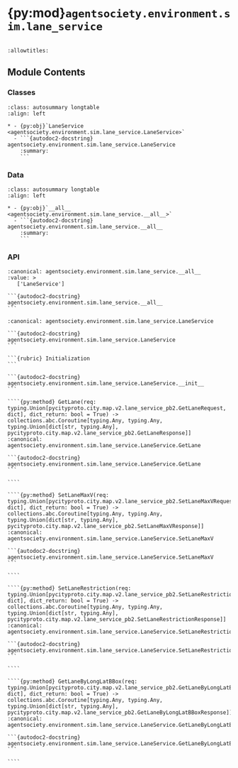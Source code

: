# {py:mod}`agentsociety.environment.sim.lane_service`

```{py:module} agentsociety.environment.sim.lane_service
```

```{autodoc2-docstring} agentsociety.environment.sim.lane_service
:allowtitles:
```

## Module Contents

### Classes

````{list-table}
:class: autosummary longtable
:align: left

* - {py:obj}`LaneService <agentsociety.environment.sim.lane_service.LaneService>`
  - ```{autodoc2-docstring} agentsociety.environment.sim.lane_service.LaneService
    :summary:
    ```
````

### Data

````{list-table}
:class: autosummary longtable
:align: left

* - {py:obj}`__all__ <agentsociety.environment.sim.lane_service.__all__>`
  - ```{autodoc2-docstring} agentsociety.environment.sim.lane_service.__all__
    :summary:
    ```
````

### API

````{py:data} __all__
:canonical: agentsociety.environment.sim.lane_service.__all__
:value: >
   ['LaneService']

```{autodoc2-docstring} agentsociety.environment.sim.lane_service.__all__
```

````

`````{py:class} LaneService(aio_channel: grpc.aio.Channel)
:canonical: agentsociety.environment.sim.lane_service.LaneService

```{autodoc2-docstring} agentsociety.environment.sim.lane_service.LaneService
```

```{rubric} Initialization
```

```{autodoc2-docstring} agentsociety.environment.sim.lane_service.LaneService.__init__
```

````{py:method} GetLane(req: typing.Union[pycityproto.city.map.v2.lane_service_pb2.GetLaneRequest, dict], dict_return: bool = True) -> collections.abc.Coroutine[typing.Any, typing.Any, typing.Union[dict[str, typing.Any], pycityproto.city.map.v2.lane_service_pb2.GetLaneResponse]]
:canonical: agentsociety.environment.sim.lane_service.LaneService.GetLane

```{autodoc2-docstring} agentsociety.environment.sim.lane_service.LaneService.GetLane
```

````

````{py:method} SetLaneMaxV(req: typing.Union[pycityproto.city.map.v2.lane_service_pb2.SetLaneMaxVRequest, dict], dict_return: bool = True) -> collections.abc.Coroutine[typing.Any, typing.Any, typing.Union[dict[str, typing.Any], pycityproto.city.map.v2.lane_service_pb2.SetLaneMaxVResponse]]
:canonical: agentsociety.environment.sim.lane_service.LaneService.SetLaneMaxV

```{autodoc2-docstring} agentsociety.environment.sim.lane_service.LaneService.SetLaneMaxV
```

````

````{py:method} SetLaneRestriction(req: typing.Union[pycityproto.city.map.v2.lane_service_pb2.SetLaneRestrictionRequest, dict], dict_return: bool = True) -> collections.abc.Coroutine[typing.Any, typing.Any, typing.Union[dict[str, typing.Any], pycityproto.city.map.v2.lane_service_pb2.SetLaneRestrictionResponse]]
:canonical: agentsociety.environment.sim.lane_service.LaneService.SetLaneRestriction

```{autodoc2-docstring} agentsociety.environment.sim.lane_service.LaneService.SetLaneRestriction
```

````

````{py:method} GetLaneByLongLatBBox(req: typing.Union[pycityproto.city.map.v2.lane_service_pb2.GetLaneByLongLatBBoxRequest, dict], dict_return: bool = True) -> collections.abc.Coroutine[typing.Any, typing.Any, typing.Union[dict[str, typing.Any], pycityproto.city.map.v2.lane_service_pb2.GetLaneByLongLatBBoxResponse]]
:canonical: agentsociety.environment.sim.lane_service.LaneService.GetLaneByLongLatBBox

```{autodoc2-docstring} agentsociety.environment.sim.lane_service.LaneService.GetLaneByLongLatBBox
```

````

`````

